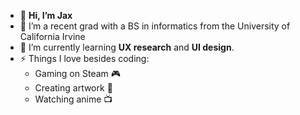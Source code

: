 - 👋 **Hi, I’m Jax**
- 🔭 I’m a recent grad with a BS in informatics from the University of California Irvine
- 🌱 I’m currently learning **UX research** and **UI design**.
- ⚡ Things I love besides coding:
    - Gaming on Steam 🎮
    - Creating artwork 🎨
    - Watching anime 📺
